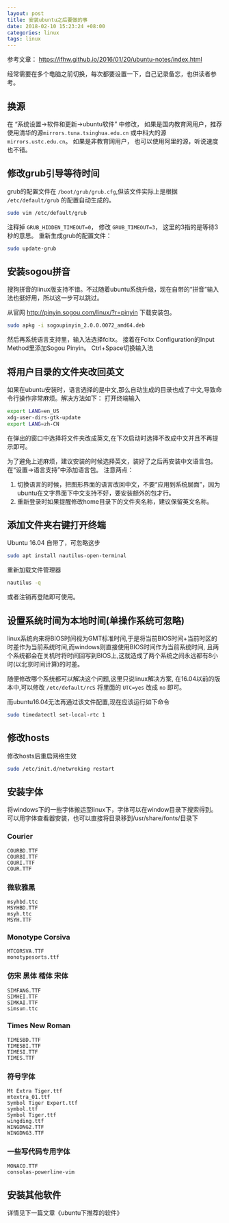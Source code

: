 ```yaml
---
layout: post
title: 安装ubuntu之后要做的事
date: 2018-02-10 15:23:24 +08:00
categories: linux
tags: linux
---
```


<!---
安装ubuntu之后要做的事
--->

参考文章： https://ifhw.github.io/2016/01/20/ubuntu-notes/index.html

经常需要在多个电脑之前切换，每次都要设置一下，自己记录备忘，也供读者参考。

## 换源
在 “系统设置->软件和更新->ubuntu软件” 中修改，
如果是国内教育网用户，推荐使用清华的源`mirrors.tuna.tsinghua.edu.cn` 或中科大的源 `mirrors.ustc.edu.cn`。
如果是非教育网用户， 也可以使用阿里的源，听说速度也不错。

## 修改grub引导等待时间
grub的配置文件在 `/boot/grub/grub.cfg`,但该文件实际上是根据 `/etc/default/grub` 的配置自动生成的。

```bash
sudo vim /etc/default/grub
```

注释掉 `GRUB_HIDDEN_TIMEOUT=0`， 修改 `GRUB_TIMEOUT=3`， 这里的3指的是等待3秒的意思。
重新生成grub的配置文件：

```bash
sudo update-grub
```

## 安装sogou拼音
搜狗拼音的linux版支持不错。不过随着ubuntu系统升级，现在自带的“拼音”输入法也挺好用，所以这一步可以跳过。

从官网 http://pinyin.sogou.com/linux/?r=pinyin 下载安装包。
```bash
sudo apkg -i sogoupinyin_2.0.0.0072_amd64.deb
```

然后再系统语言支持里，输入法选择fcitx。
接着在Fcitx Configuration的Input Method里添加Sogou Pinyin。
Ctrl+Space切换输入法

## 将用户目录的文件夹改回英文

如果在ubuntu安装时，语言选择的是中文,那么自动生成的目录也成了中文,导致命令行操作非常麻烦。解决方法如下：
打开终端输入
```bash
export LANG=en_US
xdg-user-dirs-gtk-update
export LANG=zh-CN
```
在弹出的窗口中选择将文件夹改成英文,在下次启动时选择不改成中文并且不再提示即可。

为了避免上述麻烦，建议安装的时候选择英文，装好了之后再安装中文语言包。
在“设置->语言支持”中添加语言包。
注意两点：
1. 切换语言的时候，把图形界面的语言改回中文，不要“应用到系统层面”，因为ubuntu在文字界面下中文支持不好，要安装额外的包才行。
2. 重新登录时如果提醒修改home目录下的文件夹名称，建议保留英文名称。

## 添加文件夹右键打开终端
Ubuntu 16.04 自带了，可忽略这步

```bash
sudo apt install nautilus-open-terminal
```

重新加载文件管理器

```bash
nautilus -q
```

或者注销再登陆即可使用。

## 设置系统时间为本地时间(单操作系统可忽略)
linux系统向来将BIOS时间视为GMT标准时间,于是将当前BIOS时间+当前时区的时差作为当前系统时间,而windows则直接使用BIOS时间作为当前系统时间,
且两个系统都会在关机时将时间回写到BIOS上,这就造成了两个系统之间永远都有8小时(以北京时间计算)的时差。

随便修改哪个系统都可以解决这个问题,这里只说linux解决方案, 在16.04以前的版本中,可以修改 `/etc/default/rcS` 将里面的 `UTC=yes` 改成 `no` 即可。

而ubuntu16.04无法再通过该文件配置,现在应该运行如下命令
```bash
sudo timedatectl set-local-rtc 1
```

## 修改hosts
修改hosts后重启网络生效
```bash
sudo /etc/init.d/netwroking restart
```

## 安装字体

将windows下的一些字体搬运至linux下，字体可以在window目录下搜索得到。
可以用字体查看器安装，也可以直接将目录移到/usr/share/fonts/目录下

### Courier
    COURBD.TTF
    COURBI.TTF
    COURI.TTF
    COUR.TTF

### 微软雅黑
    msyhbd.ttc
    MSYHBD.TTF
    msyh.ttc
    MSYH.TTF

### Monotype Corsiva
    MTCORSVA.TTF
    monotypesorts.ttf

### 仿宋 黑体 楷体 宋体
    SIMFANG.TTF
    SIMHEI.TTF
    SIMKAI.TTF
    simsun.ttc

### Times New Roman
    TIMESBD.TTF
    TIMESBI.TTF
    TIMESI.TTF
    TIMES.TTF

### 符号字体
    Mt Extra Tiger.ttf
    mtextra_01.ttf
    Symbol Tiger Expert.ttf
    symbol.ttf
    Symbol Tiger.ttf
    wingding.ttf
    WINGDNG2.TTF
    WINGDNG3.TTF

### 一些写代码专用字体
    MONACO.TTF
    consolas-powerline-vim

## 安装其他软件
详情见下一篇文章《ubuntu下推荐的软件》
